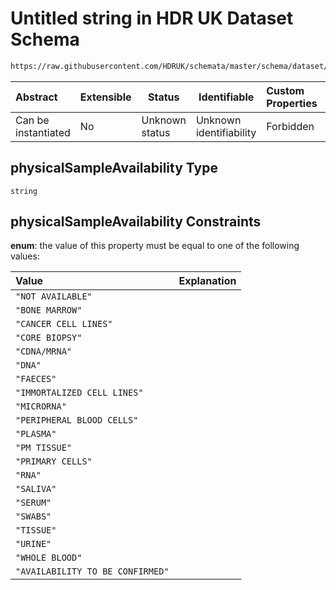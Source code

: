 # Untitled string in HDR UK Dataset Schema

```txt
https://raw.githubusercontent.com/HDRUK/schemata/master/schema/dataset/dataset.schema.json#/definitions/physicalSampleAvailability
```




| Abstract            | Extensible | Status         | Identifiable            | Custom Properties | Additional Properties | Access Restrictions | Defined In                                                                                         |
| :------------------ | ---------- | -------------- | ----------------------- | :---------------- | --------------------- | ------------------- | -------------------------------------------------------------------------------------------------- |
| Can be instantiated | No         | Unknown status | Unknown identifiability | Forbidden         | Allowed               | none                | [dataset.schema.json\*](../../../schema/dataset/latest/dataset.schema.json "open original schema") |

## physicalSampleAvailability Type

`string`

## physicalSampleAvailability Constraints

**enum**: the value of this property must be equal to one of the following values:

| Value                            | Explanation |
| :------------------------------- | ----------- |
| `"NOT AVAILABLE"`                |             |
| `"BONE MARROW"`                  |             |
| `"CANCER CELL LINES"`            |             |
| `"CORE BIOPSY"`                  |             |
| `"CDNA/MRNA"`                    |             |
| `"DNA"`                          |             |
| `"FAECES"`                       |             |
| `"IMMORTALIZED CELL LINES"`      |             |
| `"MICRORNA"`                     |             |
| `"PERIPHERAL BLOOD CELLS"`       |             |
| `"PLASMA"`                       |             |
| `"PM TISSUE"`                    |             |
| `"PRIMARY CELLS"`                |             |
| `"RNA"`                          |             |
| `"SALIVA"`                       |             |
| `"SERUM"`                        |             |
| `"SWABS"`                        |             |
| `"TISSUE"`                       |             |
| `"URINE"`                        |             |
| `"WHOLE BLOOD"`                  |             |
| `"AVAILABILITY TO BE CONFIRMED"` |             |

